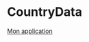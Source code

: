 <h1>
    CountryData
</h1>
<a href="https://samisassi8.github.io/countryData/">
    Mon application
</a>
